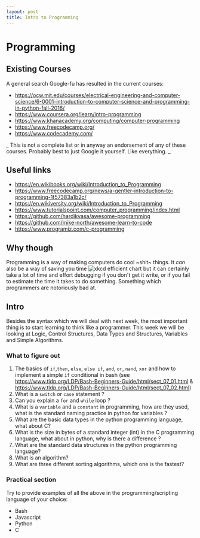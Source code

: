 ```yaml
---
layout: post
title: Intro to Programming
---
```

# Programming

## Existing Courses
A general search Google-fu has resulted in the current courses:
- <https://ocw.mit.edu/courses/electrical-engineering-and-computer-science/6-0001-introduction-to-computer-science-and-programming-in-python-fall-2016/> 
- <https://www.coursera.org/learn/intro-programming>
- <https://www.khanacademy.org/computing/computer-programming>
- <https://www.freecodecamp.org/>
- <https://www.codecademy.com/>

_ This is not a complete list or in anyway an endorsement of any of these courses. Probably best to just Google it yourself. Like everything. _

## Useful links
- <https://en.wikibooks.org/wiki/Introduction_to_Programming>
- <https://www.freecodecamp.org/news/a-gentler-introduction-to-programming-1f57383a1b2c/>
- <https://en.wikiversity.org/wiki/Introduction_to_Programming>
- <https://www.tutorialspoint.com/computer_programming/index.html>
- <https://github.com/hardikvasa/awesome-programming>
- <https://github.com/mike-north/awesome-learn-to-code>
- <https://www.programiz.com/c-programming>

## Why though
Programming is a way of making computers do cool ~shit~ things. 
It _can_ also be a way of saving you time ![xkcd efficient chart](https://xkcd.com/1205/) but it can certainly take a lot of 
time and effort debugging if you don't get it write, or if you fail to estimate the time it takes to do something.
Something which programmers are notoriously bad at.

## Intro
Besides the syntax which we will deal with next week, the most important thing is to start learning to think like a programmer.
This week we will be looking at Logic, Control Structures, Data Types and Structures, Variables and Simple Algorithms. 

### What to figure out
1. The basics of `if`,`then`, `else`, `else if`, `and`, `or`, `nand`, `xor` and how to implement a simple `if` conditional in bash 
(see <https://www.tldp.org/LDP/Bash-Beginners-Guide/html/sect_07_01.html> & <https://www.tldp.org/LDP/Bash-Beginners-Guide/html/sect_07_02.html>)
2. What is a `switch` or `case` statement ?
3. Can you explain a `for` and `while` loop ?
4. What is a `variable` and a `constant` in programming, how are they used, what is the standard naming practice in python for variables ?
5. What are the basic data types in the python programming language, what about C?
6. What is the size in bytes of a standard integer (int) in the C programming language, what about in python, why is there a difference ?
7. What are the standard data structures in the python programming language?
8. What is an algorithm?
9. What are three different sorting algorithms, which one is the fastest?

### Practical section
Try to provide examples of all the above in the programming/scripting language of your choice:
- Bash
- Javascript
- Python
- C